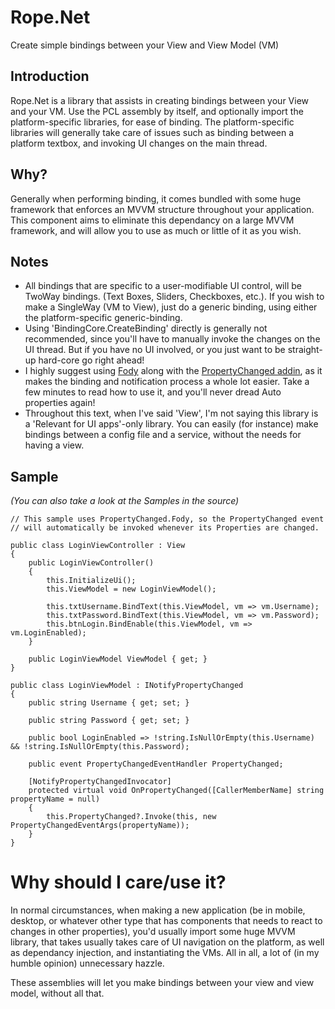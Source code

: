 # Rope.Net
Create simple bindings between your View and View Model (VM)

## Introduction 

Rope.Net is a library that assists in creating bindings between your View and your VM. Use the PCL assembly by itself, and optionally import the platform-specific libraries, for ease of binding. The platform-specific libraries will generally take care of issues such as binding between a platform textbox, and invoking UI changes on the main thread.

## Why? 

Generally when performing binding, it comes bundled with some huge framework that enforces an MVVM structure throughout your application. This component aims to eliminate this dependancy on a large MVVM framework, and will allow you to use as much or little of it as you wish.

## Notes

* All bindings that are specific to a user-modifiable UI control, will be TwoWay bindings. (Text Boxes, Sliders, Checkboxes, etc.). If you wish to make a SingleWay (VM to View), just do a generic binding, using either the platform-specific generic-binding.
* Using 'BindingCore.CreateBinding' directly is generally not recommended, since you'll have to manually invoke the changes on the UI thread. But if you have no UI involved, or you just want to be straight-up hard-core go right ahead!
* I highly suggest using [Fody](https://github.com/Fody/Fody) along with the [PropertyChanged addin](https://github.com/Fody/PropertyChanged), as it makes the binding and notification process a whole lot easier. Take a few minutes to read how to use it, and you'll never dread Auto properties again!
* Throughout this text, when I've said 'View', I'm not saying this library is a 'Relevant for UI apps'-only library. You can easily (for instance) make bindings between a config file and a service, without the needs for having a view.

## Sample
*(You can also take a look at the Samples in the source)*

    // This sample uses PropertyChanged.Fody, so the PropertyChanged event 
    // will automatically be invoked whenever its Properties are changed.

    public class LoginViewController : View
    {
        public LoginViewController()
        {
            this.InitializeUi();
            this.ViewModel = new LoginViewModel();
            
            this.txtUsername.BindText(this.ViewModel, vm => vm.Username);
            this.txtPassword.BindText(this.ViewModel, vm => vm.Password);
            this.btnLogin.BindEnable(this.ViewModel, vm => vm.LoginEnabled);
        }

        public LoginViewModel ViewModel { get; }
    }

    public class LoginViewModel : INotifyPropertyChanged
    {
        public string Username { get; set; }

        public string Password { get; set; }
        
        public bool LoginEnabled => !string.IsNullOrEmpty(this.Username) && !string.IsNullOrEmpty(this.Password);

        public event PropertyChangedEventHandler PropertyChanged;

        [NotifyPropertyChangedInvocator]
        protected virtual void OnPropertyChanged([CallerMemberName] string propertyName = null)
        {
            this.PropertyChanged?.Invoke(this, new PropertyChangedEventArgs(propertyName));
        }
    }

# Why should I care/use it?

In normal circumstances, when making a new application (be in mobile, desktop, or whatever other type that has components that needs to react to changes in other properties), you'd usually import some huge MVVM library, that takes usually takes care of UI navigation on the platform, as well as dependancy injection, and instantiating the VMs. All in all, a lot of (in my humble opinion) unnecessary hazzle.

These assemblies will let you make bindings between your view and view model, without all that. 
